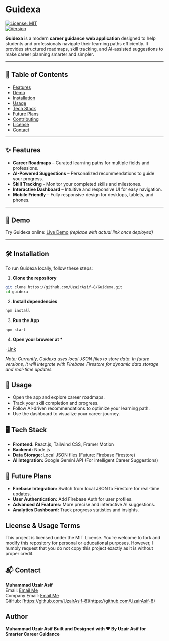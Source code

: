 # Guidexa

[![License: MIT](https://img.shields.io/badge/License-MIT-yellow.svg)](LICENSE)  
[![Version](https://img.shields.io/badge/version-1.0.0-blue)]()

**Guidexa** is a modern **career guidance web application** designed to help students and professionals navigate their learning paths efficiently. It provides structured roadmaps, skill tracking, and AI-assisted suggestions to make career planning smarter and simpler.

---

## 🚀 Table of Contents

- [Features](#features)
- [Demo](#demo)
- [Installation](#installation)
- [Usage](#usage)
- [Tech Stack](#tech-stack)
- [Future Plans](#future-plans)
- [Contributing](#contributing)
- [License](#License-&-Usage-Terms)
- [Contact](#contact)

---

## ✨ Features

- **Career Roadmaps** – Curated learning paths for multiple fields and professions.
- **AI-Powered Suggestions** – Personalized recommendations to guide your progress.
- **Skill Tracking** – Monitor your completed skills and milestones.
- **Interactive Dashboard** – Intuitive and responsive UI for easy navigation.
- **Mobile Friendly** – Fully responsive design for desktops, tablets, and phones.

---

## 🔗 Demo

Try Guidexa online: [Live Demo](#) _(replace with actual link once deployed)_

---

## 🛠 Installation

To run Guidexa locally, follow these steps:

1. **Clone the repository**

```bash
git clone https://github.com/UzairAsif-8/Guidexa.git
cd guidexa
```

2. **Install dependencies**

```bash
npm install
```

3. **Run the App**

```bash
npm start
```

4. **Open your browser at \***

-[Link](http://localhost:3000)

_Note: Currently, Guidexa uses local JSON files to store data. In future versions, it will integrate with Firebase Firestore for dynamic data storage and real-time updates._

## 🎯 Usage

- Open the app and explore career roadmaps.
- Track your skill completion and progress.
- Follow AI-driven recommendations to optimize your learning path.
- Use the dashboard to visualize your career journey.

## 🖥 Tech Stack

- **Frontend:** React.js, Tailwind CSS, Framer Motion
- **Backend:** Node.js
- **Data Storage:** Local JSON files (Future: Firebase Firestore)
- **AI Integration:** Google Gemini API (For intelligent Career Suggestions)

## 🔮 Future Plans

- **Firebase Integration:** Switch from local JSON to Firestore for real-time updates.
- **User Authentication:** Add Firebase Auth for user profiles.
- **Advanced AI Features:** More precise and interactive AI suggestions.
- **Analytics Dashboard:** Track progress statistics and insights.

## License & Usage Terms

This project is licensed under the MIT License.
You’re welcome to fork and modify this repository for personal or educational purposes.
However, I humbly request that you do not copy this project exactly as it is without proper credit.

## 📬 Contact

**Muhammad Uzair Asif**  
Email: [Email Me](mailto:uzair.asif.dev@gmail.com)  
Company Email: [Email Me](mailto:contact.axiolink@gmail.com)  
GitHub: [https://github.com/UzairAsif-8](https://github.com/UzairAsif-8)

## Author

**Muhammad Uzair Asif**
**Built and Designed with ❤️ By Uzair Asif for Smarter Career Guidance**
